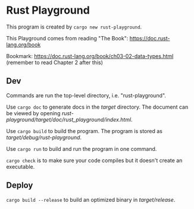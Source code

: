 # Rust Playground
This program is created by `cargo new rust-playground`.

This Playground comes from reading "The Book": https://doc.rust-lang.org/book

Bookmark: https://doc.rust-lang.org/book/ch03-02-data-types.html (remember to read Chapter 2 after this)

## Dev
Commands are run the top-level directory, i.e. "rust-playground".

Use `cargo doc` to generate docs in the _target_ directory.
The document can be viewed by opening _rust-playground/target/doc/rust_playground/index.html_.

Use `cargo build` to build the program. The program is stored as
_target/debug/rust-playground_.

Use `cargo run` to build and run the program in one command.

`cargo check` is to make sure your code compiles but it doesn't create an
executable.

## Deploy
`cargo build --release` to build an optimized binary in _target/release_.
